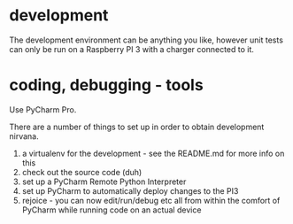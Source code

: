 # development
The development environment can be anything you like, however unit tests can only be run on a Raspberry PI 3 with 
a charger connected to it.

# coding, debugging - tools
Use PyCharm Pro.

There are a number of things to set up in order to obtain development nirvana.

1. a virtualenv for the development - see the README.md for more info on this
2. check out the source code (duh)
3. set up a PyCharm Remote Python Interpreter
4. set up PyCharm to automatically deploy changes to the PI3
5. rejoice - you can now edit/run/debug etc all from within the comfort of PyCharm while running code on an actual device


